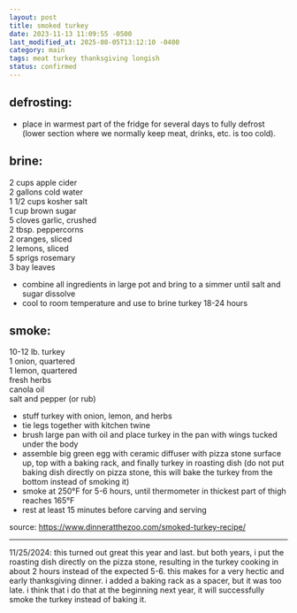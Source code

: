 ```yaml
---
layout: post
title: smoked turkey
date: 2023-11-13 11:09:55 -0500
last_modified_at: 2025-08-05T13:12:10 -0400
category: main
tags: meat turkey thanksgiving longish
status: confirmed
---
```


## defrosting:

* place in warmest part of the fridge for several days to fully defrost (lower section where we
  normally keep meat, drinks, etc. is too cold).

## brine:

2 cups apple cider  
2 gallons cold water  
1 1/2 cups kosher salt  
1 cup brown sugar  
5 cloves garlic, crushed  
2 tbsp. peppercorns  
2 oranges, sliced  
2 lemons, sliced  
5 sprigs rosemary  
3 bay leaves
* combine all ingredients in large pot and bring to a simmer until salt and sugar dissolve
* cool to room temperature and use to brine turkey 18-24 hours

## smoke:

10-12 lb. turkey  
1 onion, quartered  
1 lemon, quartered  
fresh herbs  
canola oil  
salt and pepper (or rub)  
* stuff turkey with onion, lemon, and herbs
* tie legs together with kitchen twine
* brush large pan with oil and place turkey in the pan with wings tucked under the body
* assemble big green egg with ceramic diffuser with pizza stone surface up, top with a baking rack,
  and finally turkey in roasting dish (do not put baking dish directly on pizza stone, this will
  bake the turkey from the bottom instead of smoking it)
* smoke at 250°F for 5-6 hours, until thermometer in thickest part of thigh reaches 165°F
* rest at least 15 minutes before carving and serving

source: <https://www.dinneratthezoo.com/smoked-turkey-recipe/>

---

11/25/2024: this turned out great this year and last. but both years, i put the roasting dish
directly on the pizza stone, resulting in the turkey cooking in about 2 hours instead of the
expected 5-6. this makes for a very hectic and early thanksgiving dinner. i added a baking rack
as a spacer, but it was too late. i think that i do that at the beginning next year, it will
successfully smoke the turkey instead of baking it.
